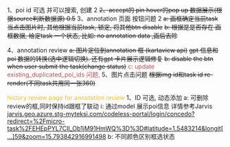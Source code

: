1、poi id 可选 并可以搜索, 创建 2
~~2、accept的 pin hover的pop up 数据展示(根据source判断数据源) 0.5~~
3、annotation 页面 按钮问题 2
		~~a: 画框确定当前task~~
			~~当点击图片时, 其他根据当前task, 锁定, 将其他btn disable~~
		 ~~b:  根据是是否存在 画框数据, 给定task 一个状态, 比如: no annotation data ,画后去除~~
	
4、annotation review
      ~~a: 图片定位到annotation 框 (kartaview api)~~
        ~~gpt 信息和poi 数据的转换(选中逻辑切换). 还有gpt 卡片展示逻辑修复~~
    ~~b: disable the btn when user submit the task(change status)~~
    <font color="#c0504d">  c:  update existing_duplicated_poi_ids 问题,</font>
5、图片点击问题
		~~根据img id和task id  re-render(不同task共用同一张360)~~
		 
<font color="#ffc000">history review page for annotation review </font>
1、ID 可选, 动态添加 
		a:  可删除review的框,同时保持id跟框了联动
			i: 通过model 展示poi信息
			 详情参考Jarvis  [jarvis.geo.azure.stg-myteksi.com/codeless-portal/login/concedo?redirect=%2Fmicro-task%2FEHEpPYL7CII\_Ob1jM91HmWQ%3D%3D#latitude=1.5483214&longit[…]59&zoom=15.793842916991498](https://jarvis.geo.azure.stg-myteksi.com/codeless-portal/micro-task/EHEpPYL7CII_Ob1jM91HmWQ==#latitude=1.5483214&longit[…]59&zoom=15.793842916991498)
         b: 不同颜色区别框选状态